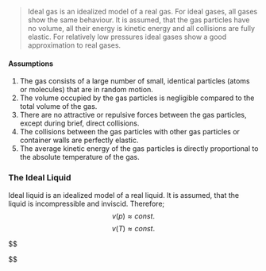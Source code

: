 >Ideal gas is an idealized model of a real gas. For ideal gases, all gases show the same behaviour. It is assumed, that the gas particles have no volume, all their energy is kinetic energy and all collisions are fully elastic. For relatively low pressures ideal gases show a good approximation to real gases.

#### Assumptions
1. The gas consists of a large number of small, identical particles (atoms or molecules) that are in random motion.
2. The volume occupied by the gas particles is negligible compared to the total volume of the gas.
3. There are no attractive or repulsive forces between the gas particles, except during brief, direct collisions.
4. The collisions between the gas particles with other gas particles or container walls are perfectly elastic.
5. The average kinetic energy of the gas particles is directly proportional to the absolute temperature of the gas.

### The Ideal Liquid

Ideal liquid is an idealized model of a real liquid. It is assumed, that the liquid is incompressible and inviscid. Therefore;
$$
v(p) \approx const.
$$
$$
v(T) \approx const.
$$


$$

$$
